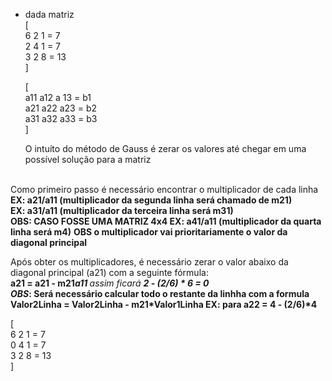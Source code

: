 * dada matriz </br>
[ </br>6 2 1 = 7
</br> 2 4 1 = 7
</br>3 2 8 = 13
</br>]

    [ </br> a11     a12 a   13  = b1
</br> a21   a22   a23 = b2
</br>a31     a32    a33 = b3
</br>]

    O intuíto do método de Gauss é zerar os valores até chegar em uma possível solução para a matriz 
</br>
        Como primeiro passo é necessário encontrar o multiplicador de cada linha </br><b>EX: a21/a11 (multiplicador da segunda linha será chamado de m21)</b></br>
        <b>EX: a31/a11 (multiplicador da terceira linha será m31)</b></br>
        <b>OBS: CASO FOSSE UMA MATRIZ 4x4 EX: a41/a11 (multiplicador da quarta linha será m4)</b>
        <b>OBS o multiplicador vai prioritariamente o valor da diagonal principal </b></br>

Após obter os multiplicadores, é necessário zerar o valor abaixo da<br> diagonal principal (a21) com a seguinte fórmula: <br><b>a21 = a21 - m21*a11 </b>assim ficará <b> 2 - (2/6) * 6 = 0</b><br>
<b>OBS*: Será necessário calcular todo o restante da linhha com a formula Valor2Linha = Valor2Linha - m21*Valor1Linha EX: para a22 = 4 - (2/6)*4</b>


[ 
</br>6 2 1 = 7
</br> 0 4 1 = 7
</br>3 2 8 = 13
</br>]
